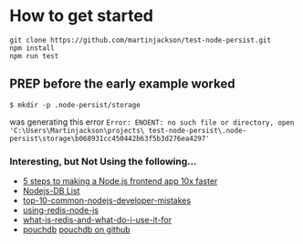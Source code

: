 
# How to get started
```
git clone https://github.com/martinjackson/test-node-persist.git
npm install
npm run test
```


## PREP before the early example worked
```
$ mkdir -p .node-persist/storage

```
was generating this error `Error: ENOENT: no such file or directory, open 'C:\Users\Martinjackson\projects\
test-node-persist\.node-persist\storage\b068931cc450442b63f5b3d276ea4297' `


### Interesting, but Not Using the following...

- [5 steps to making a Node.js frontend app 10x faster]
- [Nodejs-DB List]
- [top-10-common-nodejs-developer-mistakes]
- [using-redis-node-js]
- [what-is-redis-and-what-do-i-use-it-for]
- [pouchdb] [pouchdb on github]


[5 steps to making a Node.js frontend app 10x faster]: https://engineering.gosquared.com/making-dashboard-faster
[Nodejs-DB List]: https://github.com/youurayy/nodejsdb
[top-10-common-nodejs-developer-mistakes]: https://www.toptal.com/nodejs/top-10-common-nodejs-developer-mistakes


[using-redis-node-js]: https://www.sitepoint.com/using-redis-node-js/
[what-is-redis-and-what-do-i-use-it-for]: http://stackoverflow.com/questions/7888880/what-is-redis-and-what-do-i-use-it-for
[pouchdb]: https://pouchdb.com/
[pouchdb on github]: https://github.com/pouchdb/pouchdb
